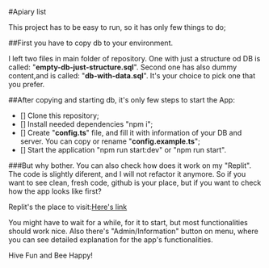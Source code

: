 #Apiary list

This project has to be easy to run, so it has only few things to do;

##First you have to copy db to your environment.

I left two files in main folder of repository. 
One with just a structure od DB is called: "**empty-db-just-structure.sql**".
Second one has also dummy content,and is called: "**db-with-data.sql**".
It's your choice to pick one that you prefer.

##After copying and starting db, it's only few steps to start the App:
- [] Clone this repository;
- [] Install needed dependencies "npm i";
- [] Create "**config.ts**" file, and fill it with information of your DB and server. You can copy or rename "**config.example.ts**"; 
- [] Start the application "npm run start:dev" or "npm run start".

###But why bother. 
You can also check how does it work on my "Replit". 
The code is slightly diferent, and I will not refactor it anymore. 
So if you want to see clean, fresh code, github is your place, but if you want to check how the app looks like first? 

Replit's the place to visit:[Here's link](https://apiarry-api.iwomipl.repl.co/)

You might have to wait for a while, for it to start, but most functionalities should work nice.
Also there's "Admin/Information" button on menu, where you can see detailed explanation for the app's functionalities.

Hive Fun and Bee Happy!
